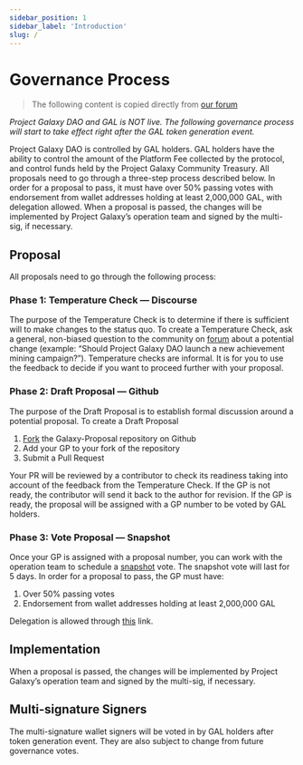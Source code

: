 ```yaml
---
sidebar_position: 1
sidebar_label: 'Introduction'
slug: /
---
```


# Governance Process

> The following content is copied directly from [our forum](https://forum.galaxy.eco/t/project-galaxy-dao-governance-process/15)

*Project Galaxy DAO and GAL is NOT live. The following governance process will start to take effect right after the GAL token generation event.* 

Project Galaxy DAO is controlled by GAL holders. GAL holders have the ability to control the amount of the Platform Fee collected by the protocol, and control funds held by the Project Galaxy Community Treasury. All proposals need to go through a three-step process described below. In order for a proposal to pass, it must have over 50% passing votes with endorsement from wallet addresses holding at least 2,000,000 GAL, with delegation allowed. When a proposal is passed, the changes will be implemented by Project Galaxy’s operation team and signed by the multi-sig, if necessary. 

## Proposal

All proposals need to go through the following process:

### Phase 1: Temperature Check — Discourse

The purpose of the Temperature Check is to determine if there is sufficient will to make changes to the status quo. To create a Temperature Check, ask a general, non-biased question to the community on [forum](https://to.galaxy.eco/dI1ew2) about a potential change (example: “Should Project Galaxy DAO launch a new achievement mining campaign?”). Temperature checks are informal. It is for you to use the feedback to decide if you want to proceed further with your proposal.

### Phase 2: Draft Proposal — Github

The purpose of the Draft Proposal is to establish formal discussion around a potential proposal. To create a Draft Proposal

1. [Fork](https://github.com/ProjectGalaxyHQ/galaxy-proposals) the Galaxy-Proposal repository on Github
2. Add your GP to your fork of the repository
3. Submit a Pull Request

Your PR will be reviewed by a contributor to check its readiness taking into account of the feedback from the Temperature Check. If the GP is not ready, the contributor will send it back to the author for revision. If the GP is ready, the proposal will be assigned with a GP number to be voted by GAL holders. 

### Phase 3: Vote Proposal — Snapshot

Once your GP is assigned with a proposal number, you can work with the operation team to schedule a [snapshot](https://snapshot.org/#/project-galaxy.eth) vote. The snapshot vote will last for 5 days. In order for a proposal to pass, the GP must have:

1. Over 50% passing votes
2. Endorsement from wallet addresses holding at least 2,000,000 GAL

Delegation is allowed through [this](https://snapshot.org/#/delegate/project-galaxy.eth) link.

## Implementation

When a proposal is passed, the changes will be implemented by Project Galaxy’s operation team and signed by the multi-sig, if necessary. 

## Multi-signature Signers

The multi-signature wallet signers will be voted in by GAL holders after token generation event. They are also subject to change from future governance votes.